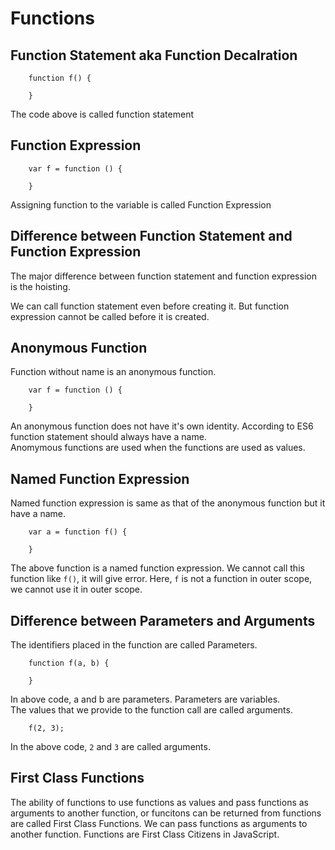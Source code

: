 # Functions

## Function Statement aka Function Decalration
```
    function f() {
        
    }
```
The code above is called function statement

## Function Expression
```
    var f = function () {

    }
```
Assigning function to the variable is called Function Expression

## Difference  between Function Statement and Function Expression
The major difference between function statement and function expression is the hoisting.

We can call function statement even before creating it. But function expression cannot be called before it is created.

## Anonymous Function
Function without name is an anonymous function.
```
    var f = function () {

    }
```
An anonymous function does not have it's own identity. According to ES6 function statement should always have a name.<br>
Anomymous functions are used when the functions are used as values.

## Named Function Expression
Named function expression is same as that of the anonymous function but it have a name.
```
    var a = function f() {

    }
```
The above function is a named function expression. We cannot call this function like `f()`, it will give error. Here, `f` is not a function in outer scope, we cannot use it in outer scope.<br>

## Difference between Parameters and Arguments
The identifiers placed in the function are called Parameters.
```
    function f(a, b) {

    }
```
In above code, a and b are parameters. Parameters are variables.<br>
The values that we provide to the function call are called arguments.
```
    f(2, 3);
```
In the above code, `2` and `3` are called arguments.

## First Class Functions
The ability of functions to use functions as values and pass functions as arguments to another function, or funcitons can be returned from functions are called First Class Functions.
We can pass functions as arguments to another function.
Functions are First Class Citizens in JavaScript.
